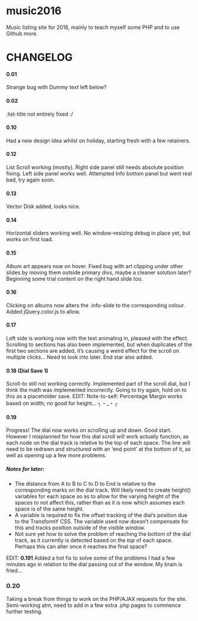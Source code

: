 # music2016

Music listing site for 2016, mainly to teach myself some PHP and to use Github more.

# CHANGELOG

#### 0.01
Strange bug with Dummy text left below?

#### 0.02
.list-title not entirely fixed :/

#### 0.10
Had a new design idea whilst on holiday, starting fresh with a few retainers.

#### 0.12
List Scroll working (mostly). Right side panel still needs absolute position fixing. Left side panel works well. Attempted Info bottom panel but went real bad, try again soon.

#### 0.13
Vector Disk added, looks nice.

#### 0.14
Horizontal sliders working well. No window-resizing debug in place yet, but works on first load.

#### 0.15
Album art appears now on hover. Fixed bug with art clipping under other slides by moving them outside primary divs, maybe a cleaner solution later? Beginning some trial content on the right hand slide too.

#### 0.16
Clicking on albums now alters the .info-slide to the corresponding colour. Added jQuery.color.js to allow.

#### 0.17
Left side is working now with the text animating in, pleased with the effect. Scrolling to sections has also been implemented, but when duplicates of the first two sections are added, it’s causing a weird effect for the scroll on multiple clicks… Need to look into later. End star also added.

#### 0.18 (Dial Save 1)
Scroll-to still not working correctly. Implemented part of the scroll dial, but I think the math was implemented incorrectly. Going to try again, hold on to this as a placeholder save.
EDIT: Note-to-self: Percentage Margin works based on width; no good for height… ┐・_・┌

#### 0.19
Progress! The dial now works on scrolling up and down. Good start. However I misplanned for how this dial scroll will work actually function, as each node on the dial track is relative to the top of each space. The line will need to be redrawn and structured with an ‘end point’ at the bottom of it, as well as opening up a few more problems.

##### Notes for later:
* The distance from A to B to C to D to End is relative to the corresponding marks on the dial track. Will likely need to create height() variables for each space so as to allow for the varying height of the spaces to not affect this, rather than as it is now which assumes each space is of the same height.
* A variable is required to fix the offset tracking of the dial’s position due to the TransformY CSS. The variable used now doesn’t compensate for this and tracks position outside of the visible window.
* Not sure yet how to solve the problem of reaching the bottom of the dial track, as it currently is detected based on the *top* of each space. Perhaps this can alter once it reaches the final space?

EDIT: **0.191** Added a hot fix to solve some of the problems I had a few minutes ago in relation to the dial passing out of the window. My brain is fried…

### 0.20
Taking a break from things to work on the PHP/AJAX requests for the site. Semi-working atm, need to add in a few extra .php pages to commence further testing.

